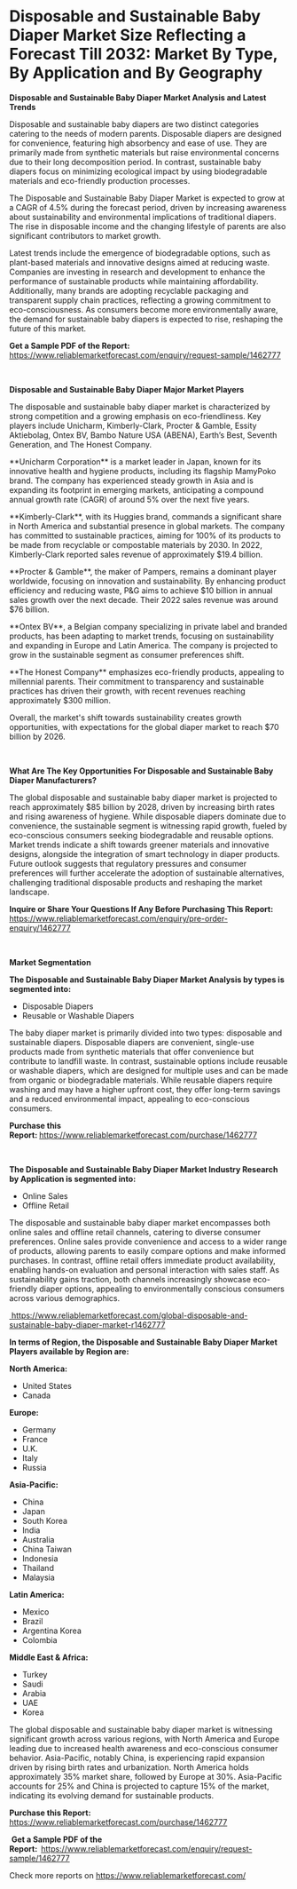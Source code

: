 <p><h1>Disposable and Sustainable Baby Diaper Market Size Reflecting a Forecast Till 2032: Market By Type, By Application and By Geography</h1></p><p><strong>Disposable and Sustainable Baby Diaper Market Analysis and Latest Trends</strong></p>
<p><p>Disposable and sustainable baby diapers are two distinct categories catering to the needs of modern parents. Disposable diapers are designed for convenience, featuring high absorbency and ease of use. They are primarily made from synthetic materials but raise environmental concerns due to their long decomposition period. In contrast, sustainable baby diapers focus on minimizing ecological impact by using biodegradable materials and eco-friendly production processes. </p><p>The Disposable and Sustainable Baby Diaper Market is expected to grow at a CAGR of 4.5% during the forecast period, driven by increasing awareness about sustainability and environmental implications of traditional diapers. The rise in disposable income and the changing lifestyle of parents are also significant contributors to market growth. </p><p>Latest trends include the emergence of biodegradable options, such as plant-based materials and innovative designs aimed at reducing waste. Companies are investing in research and development to enhance the performance of sustainable products while maintaining affordability. Additionally, many brands are adopting recyclable packaging and transparent supply chain practices, reflecting a growing commitment to eco-consciousness. As consumers become more environmentally aware, the demand for sustainable baby diapers is expected to rise, reshaping the future of this market.</p></p>
<p><strong>Get a Sample PDF of the Report:&nbsp;</strong> <a href="https://www.reliablemarketforecast.com/enquiry/request-sample/1462777?utm_campaign=2803&utm_medium=2&utm_source=Github&utm_content=ia&utm_term=05042025&utm_id=disposable-and-sustainable-baby-diaper">https://www.reliablemarketforecast.com/enquiry/request-sample/1462777</a></p>
<p>&nbsp;</p>
<p><strong>Disposable and Sustainable Baby Diaper Major Market Players</strong></p>
<p><p>The disposable and sustainable baby diaper market is characterized by strong competition and a growing emphasis on eco-friendliness. Key players include Unicharm, Kimberly-Clark, Procter & Gamble, Essity Aktiebolag, Ontex BV, Bambo Nature USA (ABENA), Earth’s Best, Seventh Generation, and The Honest Company.</p><p>**Unicharm Corporation** is a market leader in Japan, known for its innovative health and hygiene products, including its flagship MamyPoko brand. The company has experienced steady growth in Asia and is expanding its footprint in emerging markets, anticipating a compound annual growth rate (CAGR) of around 5% over the next five years.</p><p>**Kimberly-Clark**, with its Huggies brand, commands a significant share in North America and substantial presence in global markets. The company has committed to sustainable practices, aiming for 100% of its products to be made from recyclable or compostable materials by 2030. In 2022, Kimberly-Clark reported sales revenue of approximately $19.4 billion.</p><p>**Procter & Gamble**, the maker of Pampers, remains a dominant player worldwide, focusing on innovation and sustainability. By enhancing product efficiency and reducing waste, P&G aims to achieve $10 billion in annual sales growth over the next decade. Their 2022 sales revenue was around $76 billion.</p><p>**Ontex BV**, a Belgian company specializing in private label and branded products, has been adapting to market trends, focusing on sustainability and expanding in Europe and Latin America. The company is projected to grow in the sustainable segment as consumer preferences shift.</p><p>**The Honest Company** emphasizes eco-friendly products, appealing to millennial parents. Their commitment to transparency and sustainable practices has driven their growth, with recent revenues reaching approximately $300 million. </p><p>Overall, the market's shift towards sustainability creates growth opportunities, with expectations for the global diaper market to reach $70 billion by 2026.</p></p>
<p>&nbsp;</p>
<p><strong>What Are The Key Opportunities For Disposable and Sustainable Baby Diaper Manufacturers?</strong></p>
<p><p>The global disposable and sustainable baby diaper market is projected to reach approximately $85 billion by 2028, driven by increasing birth rates and rising awareness of hygiene. While disposable diapers dominate due to convenience, the sustainable segment is witnessing rapid growth, fueled by eco-conscious consumers seeking biodegradable and reusable options. Market trends indicate a shift towards greener materials and innovative designs, alongside the integration of smart technology in diaper products. Future outlook suggests that regulatory pressures and consumer preferences will further accelerate the adoption of sustainable alternatives, challenging traditional disposable products and reshaping the market landscape.</p></p>
<p><strong>Inquire or Share Your Questions If Any Before Purchasing This Report:</strong> <a href="https://www.reliablemarketforecast.com/enquiry/pre-order-enquiry/1462777?utm_campaign=2803&utm_medium=2&utm_source=Github&utm_content=ia&utm_term=05042025&utm_id=disposable-and-sustainable-baby-diaper">https://www.reliablemarketforecast.com/enquiry/pre-order-enquiry/1462777</a></p>
<p>&nbsp;</p>
<p><strong>Market Segmentation</strong></p>
<p><strong>The Disposable and Sustainable Baby Diaper Market Analysis by types is segmented into:</strong></p>
<p><ul><li>Disposable Diapers</li><li>Reusable or Washable Diapers</li></ul></p>
<p><p>The baby diaper market is primarily divided into two types: disposable and sustainable diapers. Disposable diapers are convenient, single-use products made from synthetic materials that offer convenience but contribute to landfill waste. In contrast, sustainable options include reusable or washable diapers, which are designed for multiple uses and can be made from organic or biodegradable materials. While reusable diapers require washing and may have a higher upfront cost, they offer long-term savings and a reduced environmental impact, appealing to eco-conscious consumers.</p></p>
<p><strong>Purchase this Report:&nbsp;</strong><a href="https://www.reliablemarketforecast.com/purchase/1462777?utm_campaign=2803&utm_medium=2&utm_source=Github&utm_content=ia&utm_term=05042025&utm_id=disposable-and-sustainable-baby-diaper">https://www.reliablemarketforecast.com/purchase/1462777</a></p>
<p>&nbsp;</p>
<p><strong>The Disposable and Sustainable Baby Diaper Market Industry Research by Application is segmented into:</strong></p>
<p><ul><li>Online Sales</li><li>Offline Retail</li></ul></p>
<p><p>The disposable and sustainable baby diaper market encompasses both online sales and offline retail channels, catering to diverse consumer preferences. Online sales provide convenience and access to a wider range of products, allowing parents to easily compare options and make informed purchases. In contrast, offline retail offers immediate product availability, enabling hands-on evaluation and personal interaction with sales staff. As sustainability gains traction, both channels increasingly showcase eco-friendly diaper options, appealing to environmentally conscious consumers across various demographics.</p></p>
<p><a href="https://www.reliablemarketforecast.com/global-disposable-and-sustainable-baby-diaper-market-r1462777?utm_campaign=2803&utm_medium=2&utm_source=Github&utm_content=ia&utm_term=05042025&utm_id=disposable-and-sustainable-baby-diaper">&nbsp;https://www.reliablemarketforecast.com/global-disposable-and-sustainable-baby-diaper-market-r1462777</a></p>
<p><strong>In terms of Region, the Disposable and Sustainable Baby Diaper Market Players available by Region are:</strong></p>
<p>
    <p> <strong> North America: </strong>
        <ul>
            <li>United States</li>
            <li>Canada</li>
        </ul>
        </p> 
    <p> <strong> Europe: </strong>
        <ul>
            <li>Germany</li>
            <li>France</li>
            <li>U.K.</li>
            <li>Italy</li>
            <li>Russia</li>
        </ul>
        </p> 
    <p> <strong> Asia-Pacific: </strong>
        <ul>
            <li>China</li>
            <li>Japan</li>
            <li>South Korea</li>
            <li>India</li>
            <li>Australia</li>
            <li>China Taiwan</li>
            <li>Indonesia</li>
            <li>Thailand</li>
            <li>Malaysia</li>
        </ul>
        </p> 
    <p> <strong> Latin America: </strong>
        <ul>
            <li>Mexico</li>
            <li>Brazil</li>
            <li>Argentina Korea</li>
            <li>Colombia</li>
        </ul>
        </p> 
    <p> <strong> Middle East & Africa: </strong>
        <ul>
            <li>Turkey</li>
            <li>Saudi</li>
            <li>Arabia</li>
            <li>UAE</li>
            <li>Korea</li>
        </ul>
    </p>
    </p>
<p><p>The global disposable and sustainable baby diaper market is witnessing significant growth across various regions, with North America and Europe leading due to increased health awareness and eco-conscious consumer behavior. Asia-Pacific, notably China, is experiencing rapid expansion driven by rising birth rates and urbanization. North America holds approximately 35% market share, followed by Europe at 30%. Asia-Pacific accounts for 25% and China is projected to capture 15% of the market, indicating its evolving demand for sustainable products.</p></p>
<p><strong>Purchase this Report: </strong><a href="https://www.reliablemarketforecast.com/purchase/1462777?utm_campaign=2803&utm_medium=2&utm_source=Github&utm_content=ia&utm_term=05042025&utm_id=disposable-and-sustainable-baby-diaper">https://www.reliablemarketforecast.com/purchase/1462777</a></p>
<p>&nbsp;<strong>Get a Sample PDF of the Report:&nbsp;&nbsp;</strong><a href="https://www.reliablemarketforecast.com/enquiry/request-sample/1462777?utm_campaign=2803&utm_medium=2&utm_source=Github&utm_content=ia&utm_term=05042025&utm_id=disposable-and-sustainable-baby-diaper">https://www.reliablemarketforecast.com/enquiry/request-sample/1462777</a></p>
<p><strong></strong></p>
<p>Check more reports on <a href="https://www.reliablemarketforecast.com/?utm_campaign=2803&utm_medium=2&utm_source=Github&utm_content=ia&utm_term=05042025&utm_id=disposable-and-sustainable-baby-diaper">https://www.reliablemarketforecast.com/</a></p>